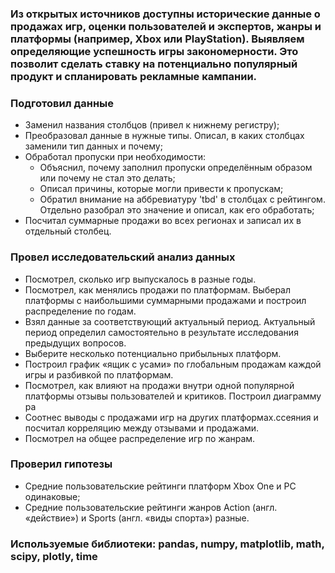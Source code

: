 ### Из открытых источников доступны исторические данные о продажах игр, оценки пользователей и экспертов, жанры и платформы (например, Xbox или PlayStation). Выявляем определяющие успешность игры закономерности. Это позволит сделать ставку на потенциально популярный продукт и спланировать рекламные кампании.
### Подготовил данные
- Заменил названия столбцов (привел к нижнему регистру);
- Преобразовал данные в нужные типы. Описал, в каких столбцах заменили тип данных и почему;
- Обработал пропуски при необходимости:
  - Объяснил, почему заполнил пропуски определённым образом или почему не стал это делать;
  - Описал причины, которые могли привести к пропускам;
  - Обратил внимание на аббревиатуру 'tbd' в столбцах с рейтингом. Отдельно разобрал это значение и описал, как его обработать;
- Посчитал суммарные продажи во всех регионах и записал их в отдельный столбец.
### Провел исследовательский анализ данных
- Посмотрел, сколько игр выпускалось в разные годы.
- Посмотрел, как менялись продажи по платформам. Выберал платформы с наибольшими суммарными продажами и построил распределение по годам.
- Взял данные за соответствующий актуальный период. Актуальный период определил самостоятельно в результате исследования предыдущих вопросов.
- Выберите несколько потенциально прибыльных платформ.
- Построил график «ящик с усами» по глобальным продажам каждой игры и разбивкой по платформам.
- Посмотрел, как влияют на продажи внутри одной популярной платформы отзывы пользователей и критиков. Построил диаграмму ра
- Соотнес выводы с продажами игр на других платформах.ссеяния и посчитал корреляцию между отзывами и продажами.
- Посмотрел на общее распределение игр по жанрам.
### Проверил гипотезы
- Средние пользовательские рейтинги платформ Xbox One и PC одинаковые;
- Средние пользовательские рейтинги жанров Action (англ. «действие») и Sports (англ. «виды спорта») разные.

### Используемые библиотеки: pandas, numpy, matplotlib, math, scipy, plotly, time
